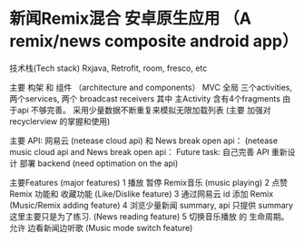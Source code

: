 # 新闻Remix混合 安卓原生应用 （A remix/news composite android app）

技术栈(Tech stack)
Rxjava, Retrofit, room, fresco, etc

主要 构架 和 组件 （architecture and components）
MVC
全局 三个activities, 两个services, 两个 broadcast receivers 其中 主Activity 含有4个fragments
由于api 不够完善。 采用少量数据不断重复来模拟无限加载列表 (主要 加强对 recyclerview 的掌握和使用)

主要 API: 网易云 (netease cloud api) 和 News break open api： (netease music cloud api and News break open api：
Future task: 自己完善 API 重新设计 部署 backend   (need optimation on the api)

主要Features (major features)
1 播放 暂停 Remix音乐  (music playing)
2 点赞 Remix 功能和 收藏功能 (Like/Dislike feature)
3 通过网易云 id 添加 Remix (Music/Remix adding feature)
4 浏览少量新闻 summary, api 只提供 summary 这里主要只是为了练习. (News reading feature)
5 切换音乐播放 的 生命周期。允许 边看新闻边听歌  (Music mode switch feature)




